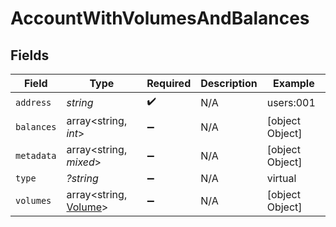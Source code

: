 # AccountWithVolumesAndBalances


## Fields

| Field                                                  | Type                                                   | Required                                               | Description                                            | Example                                                |
| ------------------------------------------------------ | ------------------------------------------------------ | ------------------------------------------------------ | ------------------------------------------------------ | ------------------------------------------------------ |
| `address`                                              | *string*                                               | :heavy_check_mark:                                     | N/A                                                    | users:001                                              |
| `balances`                                             | array<string, *int*>                                   | :heavy_minus_sign:                                     | N/A                                                    | [object Object]                                        |
| `metadata`                                             | array<string, *mixed*>                                 | :heavy_minus_sign:                                     | N/A                                                    | [object Object]                                        |
| `type`                                                 | *?string*                                              | :heavy_minus_sign:                                     | N/A                                                    | virtual                                                |
| `volumes`                                              | array<string, [Volume](../../models/shared/Volume.md)> | :heavy_minus_sign:                                     | N/A                                                    | [object Object]                                        |